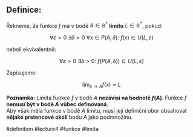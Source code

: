 ## Definice: 
Řekneme, že funkce $f$ má v bodě $A \in \mathbb{R}^*$ **limitu** $L \in \mathbb{R}^*$, pokud:

$$
\forall \varepsilon > 0\ \exists \delta > 0\ \forall x \in P(A, \delta):\ f(x) \in U(L, \varepsilon)
$$

neboli ekvivalentně:

$$
\forall \varepsilon > 0\ \exists \delta > 0:\ f(P(A, \delta)) \subseteq U(L, \varepsilon)
$$

Zapisujeme:

$$
\lim_{x \to A} f(x) = L
$$

**Poznámka:** Limita funkce $f$ v bodě $A$ **nezávisí na hodnotě $f(A)$**. Funkce $f$ **nemusí být v bodě $A$ vůbec definovaná**.  
Aby však měla funkce v bodě $A$ limitu, musí její definiční obor obsahovat **nějaké prstencové okolí** bodu $A$ jako podmnožinu.



#definition #lecture4 #funkce #limita

